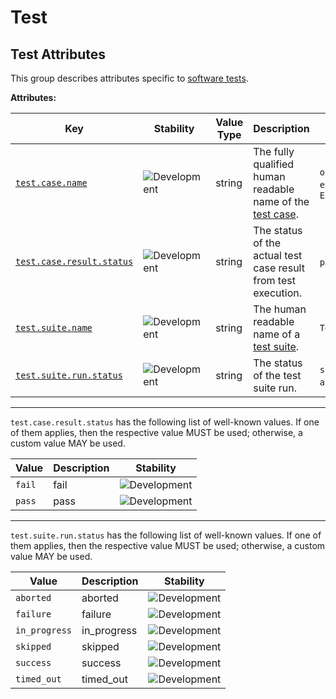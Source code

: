 <!-- NOTE: THIS FILE IS AUTOGENERATED. DO NOT EDIT BY HAND. -->
<!-- see templates/registry/markdown/attribute_namespace.md.j2 -->

# Test

## Test Attributes

This group describes attributes specific to [software tests](https://wikipedia.org/wiki/Software_testing).

**Attributes:**

| Key | Stability | Value Type | Description | Example Values |
|---|---|---|---|---|
| <a id="test-case-name" href="#test-case-name">`test.case.name`</a> | ![Development](https://img.shields.io/badge/-development-blue) | string | The fully qualified human readable name of the [test case](https://wikipedia.org/wiki/Test_case). | `org.example.TestCase1.test1`; `example/tests/TestCase1.test1`; `ExampleTestCase1_test1` |
| <a id="test-case-result-status" href="#test-case-result-status">`test.case.result.status`</a> | ![Development](https://img.shields.io/badge/-development-blue) | string | The status of the actual test case result from test execution. | `pass`; `fail` |
| <a id="test-suite-name" href="#test-suite-name">`test.suite.name`</a> | ![Development](https://img.shields.io/badge/-development-blue) | string | The human readable name of a [test suite](https://wikipedia.org/wiki/Test_suite). | `TestSuite1` |
| <a id="test-suite-run-status" href="#test-suite-run-status">`test.suite.run.status`</a> | ![Development](https://img.shields.io/badge/-development-blue) | string | The status of the test suite run. | `success`; `failure`; `skipped`; `aborted`; `timed_out`; `in_progress` |

---

`test.case.result.status` has the following list of well-known values. If one of them applies, then the respective value MUST be used; otherwise, a custom value MAY be used.

| Value  | Description | Stability |
|---|---|---|
| `fail` | fail | ![Development](https://img.shields.io/badge/-development-blue) |
| `pass` | pass | ![Development](https://img.shields.io/badge/-development-blue) |

---

`test.suite.run.status` has the following list of well-known values. If one of them applies, then the respective value MUST be used; otherwise, a custom value MAY be used.

| Value  | Description | Stability |
|---|---|---|
| `aborted` | aborted | ![Development](https://img.shields.io/badge/-development-blue) |
| `failure` | failure | ![Development](https://img.shields.io/badge/-development-blue) |
| `in_progress` | in_progress | ![Development](https://img.shields.io/badge/-development-blue) |
| `skipped` | skipped | ![Development](https://img.shields.io/badge/-development-blue) |
| `success` | success | ![Development](https://img.shields.io/badge/-development-blue) |
| `timed_out` | timed_out | ![Development](https://img.shields.io/badge/-development-blue) |
